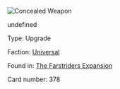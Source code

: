 
![Concealed Weapon](https://warhammerunderworlds.com/wp-content/uploads/sites/6/2018/03/378_ENG.png)

undefined

Type: Upgrade

Faction: [Universal](/factions/universal.md)

Found in: [The Farstriders Expansion](/locations/the-farstriders-expansion.md)

Card number: 378
